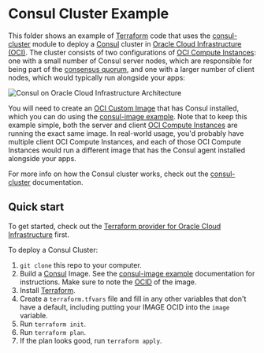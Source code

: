 # Consul Cluster Example 

This folder shows an example of [Terraform](https://www.terraform.io/) code that uses the [consul-cluster](../../modules/consul-cluster) module to deploy a [Consul](https://www.consul.io/) cluster in [Oracle Cloud Infrastructure (OCI)](https://cloud.oracle.com/en_US/cloud-infrastructure). The cluster consists of two configurations of [OCI Compute Instances](https://cloud.oracle.com/en_US/infrastructure/compute): one with a small number of Consul server nodes, which are responsible for being part of the [consensus quorum](https://www.consul.io/docs/internals/consensus.html), and one with a larger number of client nodes, which would typically run alongside your apps:

![Consul on Oracle Cloud Infrastructure Architecture](../../_doc/architecture.png)

You will need to create an [OCI Custom Image](https://docs.us-phoenix-1.oraclecloud.com/Content/Compute/Tasks/managingcustomimages.htm) that has Consul installed, which you can do using the [consul-image example](../consul-image). Note that to keep this example simple, both the server and client [OCI Compute Instances](https://cloud.oracle.com/en_US/infrastructure/compute) are running the exact same image. In real-world usage, you'd probably have multiple client OCI Compute Instances, and each of those OCI Compute Instances would run a different image that has the Consul agent installed alongside your apps. 

For more info on how the Consul cluster works, check out the [consul-cluster](../../modules/consul-cluster) documentation. 


## Quick start

To get started, check out the [Terraform provider for Oracle Cloud Infrastructure](https://github.com/oracle/terraform-provider-oci/blob/master/README.md) first.

To deploy a Consul Cluster: 

1. `git clone` this repo to your computer.
1. Build a [Consul](https://www.consul.io/) Image. See the [consul-image example](../consul-image) documentation for instructions. Make sure to note the [OCID](https://docs.us-phoenix-1.oraclecloud.com/Content/General/Concepts/identifiers.htm) of the image.
1. Install [Terraform](https://www.terraform.io/).
1. Create a `terraform.tfvars` file and fill in any other variables that don't have a default, including putting your IMAGE OCID into the `image` variable.
1. Run `terraform init`.
1. Run `terraform plan`.
1. If the plan looks good, run `terraform apply`.

